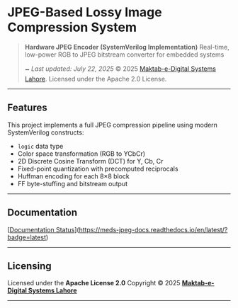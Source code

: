 # JPEG-Based Lossy Image Compression System

> **Hardware JPEG Encoder (SystemVerilog Implementation)**
> Real-time, low-power RGB to JPEG bitstream converter for embedded systems
>
> 🗕️ *Last updated: July 22, 2025*
> © 2025 [Maktab-e-Digital Systems Lahore](https://github.com/meds-uet). Licensed under the Apache 2.0 License.

---

## Features

This project implements a full JPEG compression pipeline using modern SystemVerilog constructs:

- `logic` data type
- Color space transformation (RGB to YCbCr)
- 2D Discrete Cosine Transform (DCT) for Y, Cb, Cr
- Fixed-point quantization with precomputed reciprocals
- Huffman encoding for each 8×8 block
- FF byte-stuffing and bitstream output

---

## Documentation

[[Documentation Status](https://meds-jpeg-docs.readthedocs.io/en/badge/?version=latest)](https://meds-jpeg-docs.readthedocs.io/en/latest/?badge=latest)

---

##  Licensing

Licensed under the **Apache License 2.0**
Copyright © 2025
**[Maktab-e-Digital Systems Lahore](https://github.com/meds-uet)**

---
